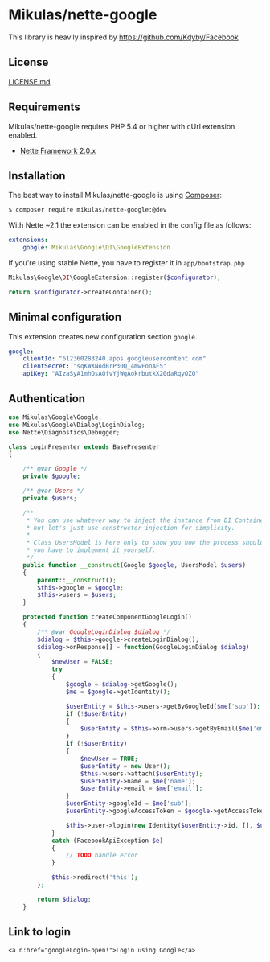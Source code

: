 Mikulas/nette-google
====================

This library is heavily inspired by https://github.com/Kdyby/Facebook

License
-------
[LICENSE.md](LICENSE.md)

Requirements
------------

Mikulas/nette-google requires PHP 5.4 or higher with cUrl extension enabled.

- [Nette Framework 2.0.x](https://github.com/nette/nette)


Installation
------------

The best way to install Mikulas/nette-google is using  [Composer](http://getcomposer.org/):

```sh
$ composer require mikulas/nette-google:@dev
```

With Nette ~2.1 the extension can be enabled in the config file as follows:

```yml
extensions:
	google: Mikulas\Google\DI\GoogleExtension
```

If you're using stable Nette, you have to register it in `app/bootstrap.php`

```php
Mikulas\Google\DI\GoogleExtension::register($configurator);

return $configurator->createContainer();
```

Minimal configuration
---------------------

This extension creates new configuration section `google`.

```yml
google:
	clientId: "612360283240.apps.googleusercontent.com"
	clientSecret: "sqKWXNodBrP30Q_4mwFonAF5"
	apiKey: "AIzaSyA1mhOsAQfvYjWqAokrbutkX20daRqyQZQ"
```

Authentication
--------------

```php
use Mikulas\Google\Google;
use Mikulas\Google\Dialog\LoginDialog;
use Nette\Diagnostics\Debugger;

class LoginPresenter extends BasePresenter
{

	/** @var Google */
	private $google;

	/** @var Users */
	private $users;

	/**
	 * You can use whatever way to inject the instance from DI Container,
	 * but let's just use constructor injection for simplicity.
	 *
	 * Class UsersModel is here only to show you how the process should work,
	 * you have to implement it yourself.
	 */
	public function __construct(Google $google, UsersModel $users)
	{
		parent::__construct();
		$this->google = $google;
		$this->users = $users;
	}

	protected function createComponentGoogleLogin()
	{
		/** @var GoogleLoginDialog $dialog */
		$dialog = $this->google->createLoginDialog();
		$dialog->onResponse[] = function(GoogleLoginDialog $dialog)
		{
			$newUser = FALSE;
			try
			{
				$google = $dialog->getGoogle();
				$me = $google->getIdentity();

				$userEntity = $this->users->getByGoogleId($me['sub']);
				if (!$userEntity)
				{
					$userEntity = $this->orm->users->getByEmail($me['email']);
				}
				if (!$userEntity)
				{
					$newUser = TRUE;
					$userEntity = new User();
					$this->users->attach($userEntity);
					$userEntity->name = $me['name'];
					$userEntity->email = $me['email'];
				}
				$userEntity->googleId = $me['sub'];
				$userEntity->googleAccessToken = $google->getAccessToken();

				$this->user->login(new Identity($userEntity->id, [], $userEntity));
			}
			catch (FacebookApiException $e)
			{
				// TODO handle error
			}

			$this->redirect('this');
		};

		return $dialog;
	}
```

Link to login
-------------

```latte
<a n:href="googleLogin-open!">Login using Google</a>
```
